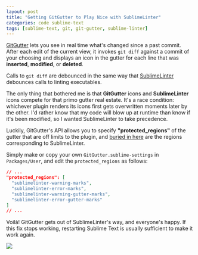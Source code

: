 ```yaml
---
layout: post
title: "Getting GitGutter to Play Nice with SublimeLinter"
categories: code sublime-text
tags: [sublime-text, git, git-gutter, sublime-linter]
---
```


[GitGutter](https://github.com/jisaacks/GitGutter) lets you see in real time what's changed since a past commit. After each edit of the current view, it invokes `git diff` against a commit of your choosing and displays an icon in the gutter for each line that was __inserted__, __modified__, or __deleted__.

Calls to `git diff` are debounced in the same way that [SublimeLinter](./sublime-linter) debounces calls to linting executables.

The only thing that bothered me is that __GitGutter__ icons and __SublimeLinter__ icons compete for that primo gutter real estate. It's a race condition: whichever plugin renders its icons first gets overwritten moments later by the other. I'd rather know that my code will blow up at runtime than know if it's been modified, so I wanted SublimeLinter to take precedence.

Luckily, GitGutter's API allows you to specify __"protected_regions"__ of the gutter that are off limits to the plugin, and [buried in here](https://github.com/jisaacks/GitGutter/issues/113) are the regions corresponding to SublimeLinter.

Simply make or copy your own `GitGutter.sublime-settings` in `Packages/User`, and edit the `protected_regions` as follows:

~~~json
// ...
"protected_regions": [
  "sublimelinter-warning-marks",
  "sublimelinter-error-marks",
  "sublimelinter-warning-gutter-marks",
  "sublimelinter-error-gutter-marks"
]
// ...
~~~

Voilà! GitGutter gets out of SublimeLinter's way, and everyone's happy. If this fix stops working, restarting Sublime Text is usually sufficient to make it work again.

![](https://raw.githubusercontent.com/kylebebak/kylebebak.github.io/master/_assets/img/git_gutter_sublime_linter.png)
